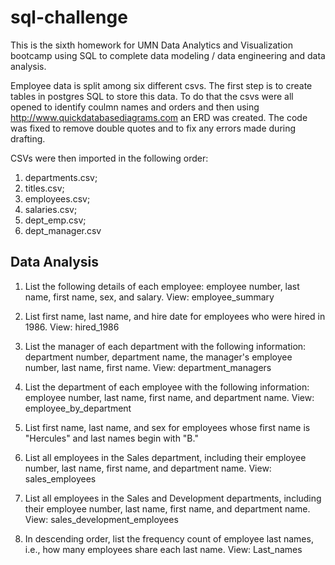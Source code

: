 # sql-challenge
This is the sixth homework for UMN Data Analytics and Visualization bootcamp using SQL to complete data modeling / data engineering and data analysis. 

Employee data is split among six different csvs. The first step is to create tables in postgres SQL to store this data. To do that the csvs were all opened to identify coulmn names and orders and then using http://www.quickdatabasediagrams.com an ERD was created. The code was fixed to remove double quotes and to fix any errors made during drafting.

CSVs were then imported in the following order: 
1. departments.csv;
2. titles.csv; 
3. employees.csv; 
4. salaries.csv;
5. dept_emp.csv; 
6. dept_manager.csv

## Data Analysis

1. List the following details of each employee: employee number, last name, first name, sex, and salary.
View: employee_summary

2. List first name, last name, and hire date for employees who were hired in 1986.
View: hired_1986

3. List the manager of each department with the following information: department number, department name, the manager's employee number, last name, first name.
View: department_managers

4. List the department of each employee with the following information: employee number, last name, first name, and department name.
View: employee_by_department

5. List first name, last name, and sex for employees whose first name is "Hercules" and last names begin with "B."

6. List all employees in the Sales department, including their employee number, last name, first name, and department name.
View: sales_employees

7. List all employees in the Sales and Development departments, including their employee number, last name, first name, and department name.
View: sales_development_employees

8. In descending order, list the frequency count of employee last names, i.e., how many employees share each last name.
View: Last_names
